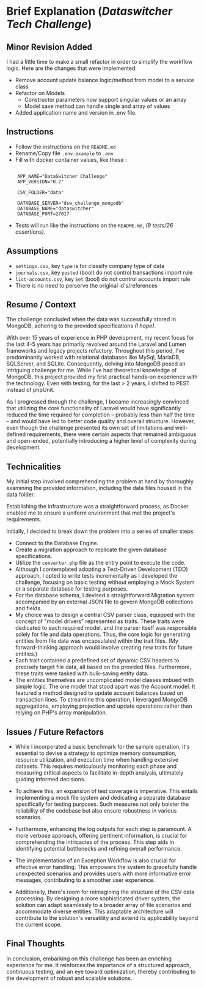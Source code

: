 # Brief Explanation (*Dataswitcher Tech Challenge*)

## Minor Revision Added

I had a little time to make a small refactor in order to simplify the workflow logic. Here are the changes that were implemented:

- Remove account update balance logic/method from model to a service class
- Refactor on Models
    - Constructor parameters now support singular values or an array
    - Model save method can handle single and array of values
- Added application name and version in .env file.

## Instructions

- Follow the instructions on the `README.md`
- Rename/Copy file `.env.example` to `.env`
- Fill with docker container values, like these :

```

    APP_NAME="DataSwitcher Challenge"
    APP_VERSION="0.2"

    CSV_FOLDER="data"

    DATABASE_SERVER="dsw_challenge_mongodb"
    DATABASE_NAME="dataswitcher"
    DATABASE_PORT=27017

```

- Tests will run like the instructions on the `README.md`, *(9 tests/26 assertions)*.

## Assumptions

- `settings.csv`, key `type` is for classify company type of data
- `journals.csv`, key `posted` (bool) do not control transactions import rule
- `list-accounts.csv`, key `Set` (bool) do not control accounts import rule
- There is no need to perserve the original id's/references

## Resume / Context

The challenge concluded when the data was successfully stored in MongoDB, adhering to the provided specifications *(I hope)*.

With over 15 years of experience in PHP development, my recent focus for the last 4-5 years has primarily revolved around the Laravel and Lumen frameworks and legacy projects refactory. Throughout this period, I've predominantly worked with relational databases like MySql, MariaDB, SQLServer, and SQLite. Consequently, delving into MongoDB posed an intriguing challenge for me. While I've had theoretical knowledge of MongoDB, this project provided my first practical hands-on experience with the technology. Even with testing, for the last > 2 years, I shifted to PEST instead of phpUnit.

As I progressed through the challenge, I became increasingly convinced that utilizing the core functionality of Laravel would have significantly reduced the time required for completion – probably less than half the time – and would have led to better code quality and overall structure. However, even though the challenge presented its own set of limitations and well-defined requirements, there were certain aspects that remained ambiguous and open-ended, potentially introducing a higher level of complexity during development.

## Technicalities

My initial step involved comprehending the problem at hand by thoroughly examining the provided information, including the data files housed in the data folder.

Establishing the infrastructure was a straightforward process, as Docker enabled me to ensure a uniform environment that met the project's requirements.

Initially, I decided to break down the problem into a series of smaller steps:

- Connect to the Database Engine.
- Create a migration approach to replicate the given database specifications.
- Utilize the `converter.php` file as the entry point to execute the code.
- Although I contemplated adopting a Test-Driven Development (TDD) approach, I opted to write tests incrementally as I developed the challenge, focusing on basic testing without employing a Mock System or a separate database for testing purposes.
- For the database schema, I devised a straightforward Migration system accompanied by an external JSON file to govern MongoDB collections and fields.
- My choice was to design a central CSV parser class, equipped with the concept of "model drivers" represented as traits. These traits were dedicated to each required model, and the parser itself was responsible solely for file and data operations. Thus, the core logic for generating entities from file data was encapsulated within the trait files. (My forward-thinking approach would involve creating new traits for future entities.)
- Each trait contained a predefined set of dynamic CSV headers to precisely target file data, all based on the provided files. Furthermore, these traits were tasked with bulk-saving entity data.
- The entities themselves are uncomplicated model classes imbued with simple logic. The one model that stood apart was the Account model. It featured a method designed to update account balances based on transaction lines. To streamline this operation, I leveraged MongoDB aggregations, employing projection and update operations rather than relying on PHP's array manipulation.

## Issues / Future Refactors

- While I incorporated a basic benchmark for the sample operation, it's essential to devise a strategy to optimize memory consumption, resource utilization, and execution time when handling extensive datasets. This requires meticulously monitoring each phase and measuring critical aspects to facilitate in-depth analysis, ultimately guiding informed decisions.

- To achieve this, an expansion of test coverage is imperative. This entails implementing a mock file system and dedicating a separate database specifically for testing purposes. Such measures not only bolster the reliability of the codebase but also ensure robustness in various scenarios.

- Furthermore, enhancing the log outputs for each step is paramount. A more verbose approach, offering pertinent information, is crucial for comprehending the intricacies of the process. This step aids in identifying potential bottlenecks and refining overall performance.

- The implementation of an Exception Workflow is also crucial for effective error handling. This empowers the system to gracefully handle unexpected scenarios and provides users with more informative error messages, contributing to a smoother user experience.

- Additionally, there's room for reimagining the structure of the CSV data processing. By designing a more sophisticated driver system, the solution can adapt seamlessly to a broader array of file scenarios and accommodate diverse entities. This adaptable architecture will contribute to the solution's versatility and extend its applicability beyond the current scope.

## Final Thoughts

In conclusion, embarking on this challenge has been an enriching experience for me. It reinforces the importance of a structured approach, continuous testing, and an eye toward optimization, thereby contributing to the development of robust and scalable solutions.
